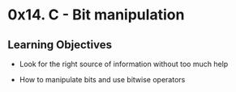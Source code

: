 # 0x14. C - Bit manipulation

## Learning Objectives

* Look for the right source of information without too much help

* How to manipulate bits and use bitwise operators
